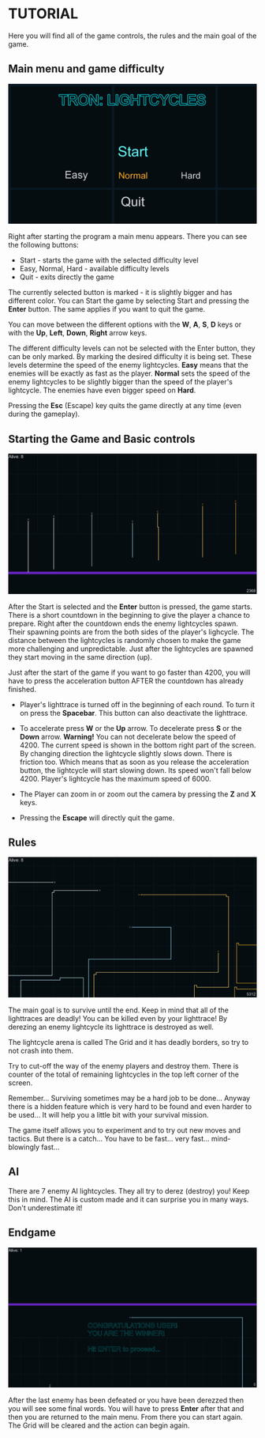 # TUTORIAL

Here you will find all of the game controls, the rules and the main goal of the game.

## Main menu and game difficulty

![The Main Menu](https://github.com/GeorgiSGeorgiev/TronLightcycles/blob/master/StartMenuImage.png)

Right after starting the program a main menu appears. There you can see the following buttons:

* Start - starts the game with the selected difficulty level
* Easy, Normal, Hard - available difficulty levels
* Quit - exits directly the game

The currently selected button is marked - it is slightly bigger and has different color. You can Start the game by selecting Start and pressing the **Enter** button. The same applies if you want to quit the game.

You can move between the different options with the **W**, **A**, **S**, **D** keys or with the **Up**, **Left**, **Down**, **Right** arrow keys.

The different difficulty levels can not be selected with the Enter button, they can be only marked. By marking the desired difficulty it is being set. These levels determine the speed of the enemy lightcycles. **Easy** means that the enemies will be exactly as fast as the player. **Normal** sets the speed of the enemy lightcycles to be slightly bigger than the speed of the player's lightcycle. The enemies have even bigger speed on **Hard**.

Pressing the **Esc** (Escape) key quits the game directly at any time (even during the gameplay).

## Starting the Game and Basic controls

![The Starting Position](https://github.com/GeorgiSGeorgiev/TronLightcycles/blob/master/TheGame.png)

After the Start is selected and the **Enter** button is pressed, the game starts. There is a short countdown in the beginning to give the player a chance to prepare. Right after the countdown ends the enemy lightcycles spawn. Their spawning points are from the both sides of the player's lighcycle. The distance between the lightcycles is randomly chosen to make the game more challenging and unpredictable. Just after the lightcycles are spawned they start moving in the same direction (up).

Just after the start of the game if you want to go faster than 4200, you will have to press the acceleration button AFTER the countdown has already finished.

* Player's lighttrace is turned off in the beginning of each round. To turn it on press the **Spacebar**. This button can also deactivate the lighttrace.

* To accelerate press **W** or the **Up** arrow. To decelerate press **S** or the **Down** arrow. **Warning!** You can not decelerate below the speed of 4200. The current speed is shown in the bottom right part of the screen. By changing direction the lightcycle slightly slows down. There is friction too. Which means that as soon as you release the acceleration button, the lightcycle will start slowing down. Its speed won't fall below 4200. Player's lightcycle has the maximum speed of 6000.

* The Player can zoom in or zoom out the camera by pressing the **Z** and **X** keys.

* Pressing the **Escape** will directly quit the game.

## Rules

![Gameplay](https://github.com/GeorgiSGeorgiev/TronLightcycles/blob/master/Gameplay.png)

The main goal is to survive until the end. Keep in mind that all of the lighttraces are deadly! You can be killed even by your lighttrace! By derezing an enemy lightcycle its lighttrace is destroyed as well.

The lightcycle arena is called The Grid and it has deadly borders, so try to not crash into them.

Try to cut-off the way of the enemy players and destroy them. There is counter of the total of remaining lightcycles in the top left corner of the screen.

Remember... Surviving sometimes may be a hard job to be done... Anyway there is a hidden feature which is very hard to be found and even harder to be used... It will help you a little bit with your survival mission.

The game itself allows you to experiment and to try out new moves and tactics. But there is a catch... You have to be fast... very fast... mind-blowingly fast...

## AI

There are 7 enemy AI lightcycles. They all try to derez (destroy) you! Keep this in mind. The AI is custom made and it can surprise you in many ways. Don't underestimate it!

## Endgame

![The End](https://github.com/GeorgiSGeorgiev/TronLightcycles/blob/master/Endgame.png)

After the last enemy has been defeated or you have been derezzed then you will see some final words. You will have to press **Enter** after that and then you are returned to the main menu. From there you can start again. The Grid will be cleared and the action can begin again.
